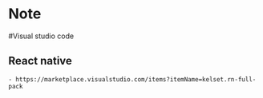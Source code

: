 # Note

#Visual studio code
  ## React native
    - https://marketplace.visualstudio.com/items?itemName=kelset.rn-full-pack
